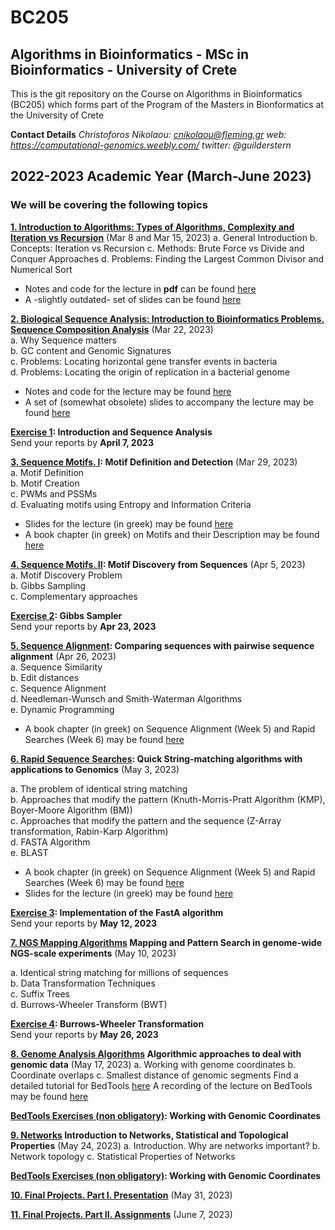 # BC205

## Algorithms in Bioinformatics - MSc in Bioinformatics - University of Crete

This is the git repository on the Course on Algorithms in Bioinformatics (BC205) which forms part of the Program of the Masters in Bionformatics at the University of Crete

**Contact Details**
*Christoforos Nikolaou: cnikolaou@fleming.gr*
*web: https://computational-genomics.weebly.com/*
*twitter: @guilderstern*

## 2022-2023 Academic Year (March-June 2023)

### We will be covering the following topics

**[1. Introduction to Algorithms: Types of Algorithms, Complexity and Iteration vs Recursion](https://nbviewer.org/github/christoforos-nikolaou/BC205/blob/master/Chapter_01_Introduction.html)**  (Mar 8 and Mar 15, 2023)  a. General Introduction  b. Concepts: Iteration vs Recursion  c. Methods: Brute Force vs Divide and Conquer Approaches  d. Problems: Finding the Largest Common Divisor and Numerical Sort

* Notes and code for the lecture in **pdf** can be found [here](Chapter_01_Introduction.pdf)
* A -slightly outdated- set of slides can be found [here](https://github.com/christoforos-nikolaou/BC205/blob/master/BC205_Introduction_beamer.pdf)

**[2. Biological Sequence Analysis: Introduction to Bioinformatics Problems. Sequence Composition Analysis](https://nbviewer.jupyter.org/github/christoforos-nikolaou/BC205/blob/master/Chapter_02_Sequence_Analysis.html)**  (Mar 22, 2023)  
a. Why Sequence matters  
b. GC content and Genomic Signatures  
c. Problems: Locating horizontal gene transfer events in bacteria  
d. Problems: Locating the origin of replication in a bacterial genome

* Notes and code for the lecture may be found [here](Chapter_02_Sequence_Analysis.pdf)
* A set of (somewhat obsolete) slides to accompany the lecture may be found [here](BC205_SeqAnalysis_beamer.pdf) 

**[Exercise 1](https://github.com/christoforos-nikolaou/BC205/blob/master/Exercise_1.md): Introduction and Sequence Analysis**  
  Send your reports by **April 7, 2023**

**[3. Sequence Motifs. Ι](https://sites.google.com/site/uoccomputationalbiology/lectures/03-searching-and-discovering-motifs): Motif Definition and Detection** (Mar 29, 2023)  
a. Motif Definition  
b. Motif Creation  
c. PWMs and PSSMs  
d. Evaluating motifs using Entropy and Information Criteria

* Slides for the lecture (in greek) may be found [here](https://www.google.com/url?q=https%3A%2F%2Fwww.dropbox.com%2Fs%2Fwjs5bcf6vdrn0np%2Fcb_2016_lecture_03_motifs.pdf&sa=D&sntz=1&usg=AFQjCNEkOMAe5b213ffV8k3GniGQvI-8tA)
* A book chapter (in greek) on Motifs and their Description may be found [here](https://repository.kallipos.gr/bitstream/11419/1581/1/Chapter03_seqmotifs_R.pdf)

**[4. Sequence Motifs. ΙI](https://nbviewer.jupyter.org/github/christoforos-nikolaou/BC205/blob/master/Chapter_04_Motif_Discovery.html): Motif Discovery from Sequences** (Apr 5, 2023)  
  a. Motif Discovery Problem  
  b. Gibbs Sampling  
  c. Complementary approaches  
  

**[Exercise 2](https://github.com/christoforos-nikolaou/BC205/blob/master/Exercise_4.md): Gibbs Sampler**  
  Send your reports by **Apr 23, 2023**

**[5. Sequence Alignment](https://nbviewer.jupyter.org/github/christoforos-nikolaou/BC205/blob/master/Chapter_05_Sequence_Comparison.html):  Comparing sequences with pairwise sequence alignment**  (Apr 26, 2023)  
  a. Sequence Similarity  
  b. Edit distances  
  c. Sequence Alignment  
  d. Needleman-Wunsch and Smith-Waterman Algorithms  
  e. Dynamic Programming  
* A book chapter (in greek) on Sequence Alignment (Week 5) and Rapid Searches (Week 6) may be found [here](https://repository.kallipos.gr/bitstream/11419/1582/1/Chapter04_seqalignment_R.pdf)

**[6. Rapid Sequence Searches](https://nbviewer.jupyter.org/github/christoforos-nikolaou/BC205/blob/master/Chapter_06_Rapid_Searches.html):  Quick String-matching algorithms with applications to Genomics**  (May 3, 2023)

  a. The problem of identical string matching  
  b. Approaches that modify the pattern (Knuth-Morris-Pratt Algorithm (KMP), Boyer-Moore Algorithm (BM))  
  c. Approaches that modify the pattern and the sequence (Z-Array transformation, Rabin-Karp Algorithm)  
  d. FASTA Algorithm  
  e. BLAST
* A book chapter (in greek) on Sequence Alignment (Week 5) and Rapid Searches (Week 6) may be found [here](https://repository.kallipos.gr/bitstream/11419/1582/1/Chapter04_seqalignment_R.pdf)
* Slides for the lecture (in greek) may be found [here](https://github.com/christoforos-nikolaou/BC205/blob/master/BC205_RapidSearches_beamer.pdf)

**[Exercise 3](https://github.com/christoforos-nikolaou/BC205/blob/master/Exercise_FASTA.md): Implementation of the FastA algorithm**  
  Send your reports by **May 12, 2023**

**[7. NGS Mapping Algorithms](https://github.com/christoforos-nikolaou/BC205/blob/master/BC205_NGSMapping_beamer.pdf) Mapping and Pattern Search in genome-wide NGS-scale experiments** (May 10, 2023)

  a. Identical string matching for millions of sequences  
  b. Data Transformation Techniques  
  c. Suffix Trees  
  d. Burrows-Wheeler Transform (BWT)  
  
**[Exercise 4](https://github.com/christoforos-nikolaou/BC205/blob/master/Exercise_6.md): Burrows-Wheeler Transformation**  
  Send your reports by **May 26, 2023**

**[8. Genome Analysis Algorithms]() Algorithmic approaches to deal with genomic data** (May 17, 2023)
  a. Working with genome coordinates
  b. Coordinate overlaps
  c. Smallest distance of genomic segments
  Find a detailed tutorial for BedTools [here](https://bedtools.readthedocs.io/en/latest/content/overview.html)
  A recording of the lecture on BedTools may be found [here](https://www.dropbox.com/s/2pzaezejbh19153/BedTools_31052021.mp4)

**[BedTools Exercises (non obligatory)](https://github.com/christoforos-nikolaou/BC205/blob/master/BedTools_Applications.md): Working with Genomic Coordinates**

**[9. Networks]() Introduction to Networks, Statistical and Topological Properties** (May 24, 2023)
  a. Introduction. Why are networks important?
  b. Network topology
  c. Statistical Properties of Networks

**[BedTools Exercises (non obligatory)](https://github.com/christoforos-nikolaou/BC205/blob/master/BedTools_Applications.md): Working with Genomic Coordinates**

**[10. Final Projects. Part I. Presentation](https://github.com/christoforos-nikolaou/BC205/blob/master/FinalProjects.md)** (May 31, 2023)

**[11. Final Projects. Part II. Assignments](https://github.com/christoforos-nikolaou/BC205/blob/master/FinalProjects.md)** (June 7, 2023)

